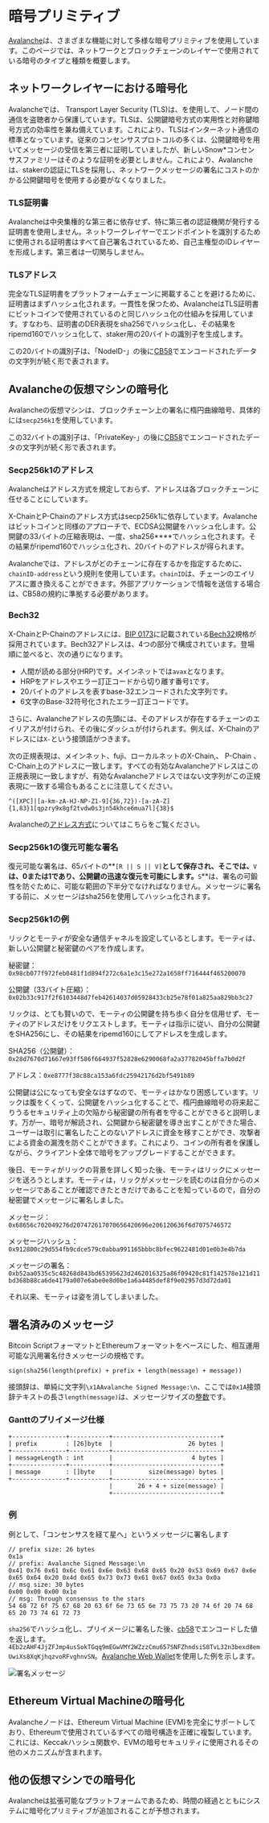 # 暗号プリミティブ

[Avalanche](../../#avalanche)は、さまざまな機能に対して多様な暗号プリミティブを使用しています。このページでは、ネットワークとブロックチェーンのレイヤーで使用されている暗号のタイプと種類を概要します。

## ネットワークレイヤーにおける暗号化

Avalancheでは、 Transport Layer Security (TLS)は、を使用して、ノード間の通信を盗聴者から保護しています。TLSは、公開鍵暗号方式の実用性と対称鍵暗号方式の効率性を兼ね備えています。これにより、TLSはインターネット通信の標準となっています。従来のコンセンサスプロトコルの多くは、公開鍵暗号を用いてメッセージの受信を第三者に証明していましたが、新しいSnow*コンセンサスファミリーはそのような証明を必要としません。これにより、Avalancheは、stakerの認証にTLSを採用し、ネットワークメッセージの署名にコストのかかる公開鍵暗号を使用する必要がなくなりました。

### TLS証明書

Avalancheは中央集権的な第三者に依存せず、特に第三者の認証機関が発行する証明書を使用しません。ネットワークレイヤーでエンドポイントを識別するために使用される証明書はすべて自己署名されているため、自己主権型のIDレイヤーを形成します。第三者は一切関与しません。

### TLSアドレス

完全なTLS証明書をプラットフォームチェーンに掲載することを避けるために、証明書はまずハッシュ化されます。一貫性を保つため、AvalancheはTLS証明書にビットコインで使用されているのと同じハッシュ化の仕組みを採用しています。すなわち、証明書のDER表現をsha256でハッシュ化し、その結果をripemd160でハッシュ化して、staker用の20バイトの識別子を生成します。

この20バイトの識別子は、「NodeID-」の後に[CB58](https://support.avalabs.org/en/articles/4587395-what-is-cb58)でエンコードされたデータの文字列が続く形で表されます。

## Avalancheの仮想マシンの暗号化

Avalancheの仮想マシンは、ブロックチェーン上の署名に楕円曲線暗号、具体的には`secp256k1`を使用しています。

この32バイトの識別子は、「PrivateKey-」の後に[CB58](https://support.avalabs.org/en/articles/4587395-what-is-cb58)でエンコードされたデータの文字列が続く形で表されます。

### Secp256k1のアドレス

Avalancheはアドレス方式を規定しておらず、アドレスは各ブロックチェーンに任せることにしています。

X-ChainとP-Chainのアドレス方式はsecp256k1に依存しています。Avalancheはビットコインと同様のアプローチで、ECDSA公開鍵をハッシュ化します。公開鍵の33バイトの圧縮表現は、一度、sha256****でハッシュ化されます。その結果がripemd160でハッシュ化され、20バイトのアドレスが得られます。

Avalancheでは、アドレスがどのチェーンに存在するかを指定するために、`chainID-address`という規則を使用しています。`chainID`は、チェーンのエイリアスに置き換えることができます。外部アプリケーションで情報を送信する場合は、CB58の規約に準拠する必要があります。

### Bech32

X-ChainとP-Chainのアドレスには、[BIP 0173](https://en.bitcoin.it/wiki/BIP_0173)に記載されている[Bech32](http://support.avalabs.org/en/articles/4587392-what-is-bech32)規格が採用されています。Bech32アドレスは、4つの部分で構成されています。登場順に並べると、次の通りになります。

* 人間が読める部分(HRP)です。メインネットでは`avax`となります。
* HRPをアドレスやエラー訂正コードから切り離す番号`1`です。
* 20バイトのアドレスを表すbase-32エンコードされた文字列です。
* 6文字のBase-32符号化されたエラー訂正コードです。

さらに、Avalancheアドレスの先頭には、そのアドレスが存在するチェーンのエイリアスが付けられ、その後にダッシュが付けられます。例えば、X-Chainのアドレスには`X-`という接頭語がつきます。

次の正規表現は、メインネット、fuji、ローカルネットのX-Chain,、 P-Chain 、C-Chain上のアドレスに一致します。すべての有効なAvalancheアドレスはこの正規表現に一致しますが、有効なAvalancheアドレスではない文字列がこの正規表現に一致する場合もあることに注意してください。

```text
^([XPC]|[a-km-zA-HJ-NP-Z1-9]{36,72})-[a-zA-Z]{1,83}1[qpzry9x8gf2tvdw0s3jn54khce6mua7l]{38}$
```

Avalancheの[アドレス方式](https://support.avalabs.org/en/articles/4596397-what-is-an-address)についてはこちらをご覧ください。

### Secp256k1の復元可能な署名

復元可能な署名は、65バイトの**`[R || S || V]`**として保存され、そこでは、**`V`**は、0または1であり、公開鍵の迅速な復元を可能にします。**`S`**は、署名の可鍛性を防ぐために、可能な範囲の下半分でなければなりません。メッセージに署名する前に、メッセージはsha256を使用してハッシュ化されます。

### Secp256k1の例

リックとモーティが安全な通信チャネルを設定しているとします。モーティは、新しい公開鍵と秘密鍵のペアを作成します。

秘密鍵：`0x98cb077f972feb0481f1d894f272c6a1e3c15e272a1658ff716444f465200070`

公開鍵（33バイト圧縮）：`0x02b33c917f2f6103448d7feb42614037d05928433cb25e78f01a825aa829bb3c27`

リックは、とても賢いので、モーティの公開鍵を持ち歩く自分を信用せず、モーティのアドレスだけをリクエストします。モーティは指示に従い、自分の公開鍵をSHA256にし、その結果をripemd160にしてアドレスを生成します。

SHA256（公開鍵）：`0x28d7670d71667e93ff586f664937f52828e6290068fa2a37782045bffa7b0d2f`

アドレス：`0xe8777f38c88ca153a6fdc25942176d2bf5491b89`

公開鍵は公になっても安全なはずなので、モーティはかなり困惑しています。リックは腹をくくって、公開鍵をハッシュ化することで、楕円曲線暗号の将来起こりうるセキュリティ上の欠陥から秘密鍵の所有者を守ることができると説明します。万が一、暗号が解読され、公開鍵から秘密鍵を導き出すことができた場合、ユーザーは取引に署名したことのないアドレスに資金を移すことができ、攻撃者による資金の漏洩を防ぐことができます。これにより、コインの所有者を保護しながら、クライアント全体で暗号をアップグレードすることができます。

後日、モーティがリックの背景を詳しく知った後、モーティはリックにメッセージを送ろうとします。モーティは，リックがメッセージを読むのは自分からのメッセージであることが確認できたときだけであることを知っているので，自分の秘密鍵でメッセージに署名しました。

メッセージ：`0x68656c702049276d207472617070656420696e206120636f6d7075746572`

メッセージハッシュ：`0x912800c29d554fb9cdce579c0abba991165bbbc8bfec9622481d01e0b3e4b7da`

メッセージの署名：`0xb52aa0535c5c48268d843bd65395623d2462016325a86f09420c81f142578e121d11bd368b88ca6de4179a007e6abe0e8d0be1a6a4485def8f9e02957d3d72da01`

それ以来、モーティは姿を消してしまいました。

## 署名済みのメッセージ

Bitcoin ScriptフォーマットとEthereumフォーマットをベースにした、相互運用可能な汎用署名付きメッセージの規格です。

```text
sign(sha256(length(prefix) + prefix + length(message) + message))
```

接頭辞は、単純に文字列`\x1AAvalanche Signed Message:\n`、ここでは`0x1A`接頭辞テキストの長さ`length(message)`は、メッセージサイズの[整数](serialization-primitives.md#integer)です。

### Ganttのプリイメージ仕様

```text
+---------------+-----------+------------------------------+
| prefix        : [26]byte  |                     26 bytes |
+---------------+-----------+------------------------------+
| messageLength : int       |                      4 bytes |
+---------------+-----------+------------------------------+
| message       : []byte    |          size(message) bytes |
+---------------+-----------+------------------------------+
                            |       26 + 4 + size(message) |
                            +------------------------------+
```

### 例

例として、「コンセンサスを経て星へ」というメッセージに署名します

```text
// prefix size: 26 bytes
0x1a
// prefix: Avalanche Signed Message:\n
0x41 0x76 0x61 0x6c 0x61 0x6e 0x63 0x68 0x65 0x20 0x53 0x69 0x67 0x6e 0x65 0x64 0x20 0x4d 0x65 0x73 0x73 0x61 0x67 0x65 0x3a 0x0a
// msg size: 30 bytes
0x00 0x00 0x00 0x1e
// msg: Through consensus to the stars
54 68 72 6f 75 67 68 20 63 6f 6e 73 65 6e 73 75 73 20 74 6f 20 74 68 65 20 73 74 61 72 73
```

`sha256`でハッシュ化し、プリイメージに署名した後、[cb58](https://support.avalabs.org/en/articles/4587395-what-is-cb58)でエンコードした値を返します。`4Eb2zAHF4JjZFJmp4usSokTGqq9mEGwVMY2WZzzCmu657SNFZhndsiS8TvL32n3bexd8emUwiXs8XqKjhqzvoRFvghnvSN`。[Avalanche Web Wallet](https://wallet.avax.network/wallet/advanced)を使用した例を示します。

![署名メッセージ](../../.gitbook/assets/sign-message.png)

## Ethereum Virtual Machineの暗号化

Avalancheノードは、Ethereum Virtual Machine (EVM)を完全にサポートしており、Ethereumで使用されているすべての暗号構造を正確に複製しています。これには、Keccakハッシュ関数や、EVMの暗号セキュリティに使用されるその他のメカニズムが含まれます。

## 他の仮想マシンでの暗号化

Avalancheは拡張可能なプラットフォームであるため、時間の経過とともにシステムに暗号化プリミティブが追加されることが予想されます。

